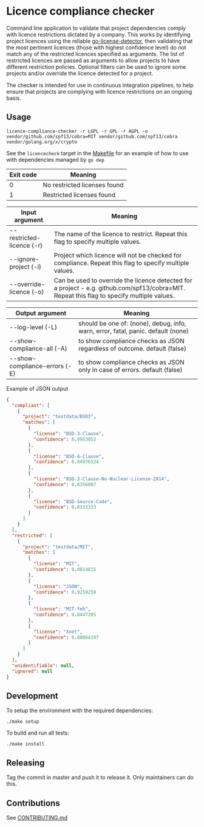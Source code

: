# Licence compliance checker

Command line application to validate that project dependencies comply with licence restrictions dictated by a company.
This works by identifying project licences using the reliable [go-license-detector](https://github.com/src-d/go-license-detector),
then validating that the most pertinent licences (those with highest confidence level) do not match any of the restricted licences specified as arguments. 
The list of restricted licences are passed as arguments to allow projects to have different restriction policies.
Optional filters can be used to ignore some projects and/or override the licence detected for a project.  

The checker is intended for use in continuous integration pipelines, to help ensure that projects are complying with
licence restrictions on an ongoing basis.

## Usage

```
licence-compliance-checker -r LGPL -r GPL -r AGPL -o vendor/github.com/spf13/cobra=MIT vendor/github.com/spf13/cobra vendor/golang.org/x/crypto
```

See the `licencecheck` target in the [Makefile](Makefile) for an example of how to use with dependencies managed by `go dep`


Exit code | Meaning
----------|--------
0 | No restricted licenses found
1 | Restricted licenses found

Input argument | Meaning 
---------|---------
--restricted-licence (-r) | The name of the licence to restrict. Repeat this flag to specify multiple values.
--ignore-project (-i) | Project which licence will not be checked for compliance. Repeat this flag to specify multiple values.
--override-licence (-o) | Can be used to override the licence detected for a project - e.g. github.com/spf13/cobra=MIT. Repeat this flag to specify multiple values.

Output argument | Meaning 
---------|---------
--log-level (-L) | should be one of: (none), debug, info, warn, error, fatal, panic. default (none)
--show-compliance-all (-A) | to show compliance checks as JSON regardless of outcome. default (false)
--show-compliance-errors (-E) | to show compliance checks as JSON only in case of errors. default (false)

Example of JSON output
```json
{
  "compliant": [
    {
      "project": "testdata/BSD3",
      "matches": [
        {
          "license": "BSD-3-Clause",
          "confidence": 0.9953052
        },
        {
          "license": "BSD-4-Clause",
          "confidence": 0.84976524
        },
        {
          "license": "BSD-3-Clause-No-Nuclear-License-2014",
          "confidence": 0.8356807
        },
        {
          "license": "BSD-Source-Code",
          "confidence": 0.8333333
        }
      ]
    }
  ],
  "restricted": [
    {
      "project": "testdata/MIT",
      "matches": [
        {
          "license": "MIT",
          "confidence": 0.9814815
        },
        {
          "license": "JSON",
          "confidence": 0.9259259
        },
        {
          "license": "MIT-feh",
          "confidence": 0.8447205
        },
        {
          "license": "Xnet",
          "confidence": 0.80864197
        }
      ]
    }
  ],
  "unidentifiable": null,
  "ignored": null
}

```


## Development

To setup the environment with the required dependencies:
```
./make setup
```
To build and run all tests:

```
./make install
```

## Releasing

Tag the commit in master and push it to release it. Only maintainers can do this.

## Contributions

See [CONTRIBUTING.md](CONTRIBUTING.md)
